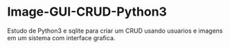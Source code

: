 # Image-GUI-CRUD-Python3
Estudo de Python3 e sqlite para criar um CRUD usando usuarios e imagens em um sistema com interface grafica.
